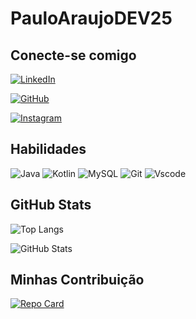 # PauloAraujoDEV25

## Conecte-se comigo

[![LinkedIn](https://img.shields.io/badge/LinkedIn-0077B5?style=for-the-badge&logo=linkedin&logoColor=white)](https://www.linkedin.com/in/paulo-henrique-ara%C3%BAjo-12b93b260/)

[![GitHub](https://img.shields.io/badge/github-black?style=for-the-badge&logo=github&logoColor=white)](https://github.com/PauloAraujoDEV25)

[![Instagram](https://img.shields.io/badge/-Instagram-white?style=for-the-badge&logo=instagram&logoColor=)](https://www.instagram.com/phdev25/)

## Habilidades 

![Java](https://img.shields.io/badge/java-%23ED8B00.svg?style=for-the-badge&logo=openjdk&logoColor=white) 
![Kotlin](https://img.shields.io/badge/Kotlin-0095D5?&style=for-the-badge&logo=kotlin&logoColor=white) 
![MySQL](https://img.shields.io/badge/MySQL-white?style=for-the-badge&logo=mysql&logoColor=black) 
![Git](https://img.shields.io/badge/GIT-E44C30?style=for-the-badge&logo=git&logoColor=white) 
![Vscode](https://img.shields.io/badge/Vscode-007ACC?style=for-the-badge&logo=visual-studio-code&logoColor=white) 


## GitHub Stats
![Top Langs](https://github-readme-stats-git-masterrstaa-rickstaa.vercel.app/api/top-langs/?username=PauloAraujoDEV25&bg_color=000&border_color=30A3DC&title_color=E94D5F&text_color=FFF)

![GitHub Stats](https://github-readme-stats.vercel.app/api?username=PauloAraujoDEV25&theme=transparent&bg_color=000&border_color=30A3DC&show_icons=true&icon_color=30A3DC&title_color=E94D5F&text_color=black) 


## Minhas  Contribuição

[![Repo Card](https://github-readme-stats.vercel.app/api/pin/?username=SEUUSERNAME&repo=SEUREPOSITORIO&bg_color=000&border_color=30A3DC&show_icons=true&icon_color=30A3DC&title_color=E94D5F&text_color=FFF)](https://github.com/PauloAraujoDEV25/v360-App)
